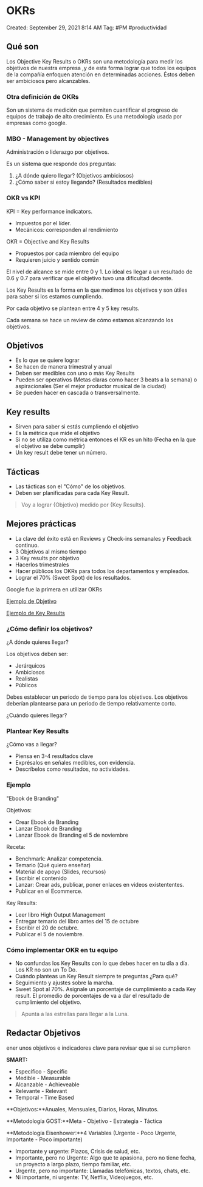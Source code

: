 # OKRs

Created: September 29, 2021 8:14 AM
Tag: #PM #productividad 

## Qué son

Los Objective Key Results o OKRs son una metodología para medir los objetivos de nuestra empresa ,y de esta forma lograr que todos los equipos de la compañía enfoquen atención en determinadas acciones. Éstos deben ser ambiciosos pero alcanzables.

### Otra definición de OKRs

Son un sistema de medición que permiten cuantificar el progreso de equipos de trabajo de alto crecimiento. Es una metodología usada por empresas como google.

### MBO - Management by objectives

Administración o liderazgo por objetivos.

Es un sistema que responde dos preguntas:

1. ¿A dónde quiero llegar? (Objetivos ambiciosos)
2. ¿Cómo saber si estoy llegando? (Resultados medibles)

### OKR vs KPI

KPI = Key performance indicators.

- Impuestos por el líder.
- Mecánicos: corresponden al rendimiento

OKR = Objective and Key Results

- Propuestos por cada miembro del equipo
- Requieren juicio y sentido común

El nivel de alcance se mide entre 0 y 1. Lo ideal es llegar a un resultado de 0.6 y 0.7 para verificar que el objetivo tuvo una dificultad decente. 

Los Key Results es la forma en la que medimos los objetivos y son útiles para saber si los estamos cumpliendo.

Por cada objetivo se plantean entre 4 y 5 key results.

Cada semana se hace un review de cómo estamos alcanzando los objetivos.

## Objetivos

- Es lo que se quiere lograr
- Se hacen de manera trimestral y anual
- Deben ser medibles con uno o más Key Results
- Pueden ser operativos (Metas claras como hacer 3 beats a la semana) o aspiracionales (Ser el mejor productor musical de la ciudad)
- Se pueden hacer en cascada o transversalmente.

## Key results

- Sirven para saber si estás cumpliendo el objetivo
- Es la métrica que mide el objetivo
- Si no se utiliza como métrica entonces el KR es un hito (Fecha en la que el objetivo se debe cumplir)
- Un key result debe tener un número.

## Tácticas

- Las tácticas son el "Cómo" de los objetivos.
- Deben ser planificadas para cada Key Result.

> Voy a lograr {Objetivo} medido por {Key Results}.
> 

## Mejores prácticas

- La clave del éxito está en Reviews y Check-ins semanales y Feedback continuo.
- 3 Objetivos al mismo tiempo
- 3 Key results por objetivo
- Hacerlos trimestrales
- Hacer públicos los OKRs para todos los departamentos y empleados.
- Lograr el 70% (Sweet Spot) de los resultados.

Google fue la primera en utilizar OKRs

[Ejemplo de Objetivo](https://www.notion.so/d2d2bd2493af4d7494528b7524751bb2)

[Ejemplo de Key Results](https://www.notion.so/1402d2aace4f4499856e804e3dbbbe25)

### ¿Cómo definir los objetivos?

¿A dónde quieres llegar?

Los objetivos deben ser:

- Jerárquicos
- Ambiciosos
- Realistas
- Públicos

Debes establecer un periodo de tiempo para los objetivos. Los objetivos deberían plantearse para un periodo de tiempo relativamente corto.

¿Cuándo quieres llegar?

### Plantear Key Results

¿Cómo vas a llegar?

- Piensa en 3-4 resultados clave
- Exprésalos en señales medibles, con evidencia.
- Descríbelos como resultados, no actividades.

### Ejemplo

"Ebook de Branding"

Objetivos:

- Crear Ebook de Branding
- Lanzar Ebook de Branding
- Lanzar Ebook de Branding el 5 de noviembre

Receta:

- Benchmark: Analizar competencia.
- Temario (Qué quiero enseñar)
- Material de apoyo (Slides, recursos)
- Escribir el contenido
- Lanzar: Crear ads, publicar, poner enlaces en videos existententes.
- Publicar en el Ecommerce.

Key Results:

- Leer libro High Output Management
- Entregar temario del libro antes del 15 de octubre
- Escribir el 20 de octubre.
- Publicar el 5 de noviembre.

### Cómo implementar OKR en tu equipo

- No confundas los Key Results con lo que debes hacer en tu día a día. Los KR no son un To Do.
- Cuándo planteas un Key Result siempre te preguntas ¿Para qué?
- Seguimiento y ajustes sobre la marcha.
- Sweet Spot al 70%. Asígnale un porcentaje de cumplimiento a cada Key result. El promedio de porcentajes de va a dar el resultado de cumplimiento del objetivo.

> Apunta a las estrellas para llegar a la Luna.
> 

## Redactar Objetivos

ener unos objetivos e indicadores clave para revisar que si se cumplieron

**SMART:**

- Específico - Specific
- Medible - Measurable
- Alcanzable - Achieveable
- Relevante - Relevant
- Temporal - Time Based

**Objetivos:**Anuales, Mensuales, Diarios, Horas, Minutos.

**Metodología GOST:**Meta - Objetivo - Estrategia - Táctica

**Metodología Eisenhower:**4 Variables (Urgente - Poco Urgente, Importante - Poco importante)

- Importante y urgente: Plazos, Crisis de salud, etc.
- Importante, pero no Urgente: Algo que te apasiona, pero no tiene fecha, un proyecto a largo plazo, tiempo familiar, etc.
- Urgente, pero no importante: Llamadas telefónicas, textos, chats, etc.
- Ni importante, ni urgente: TV, Netflix, Videojuegos, etc.